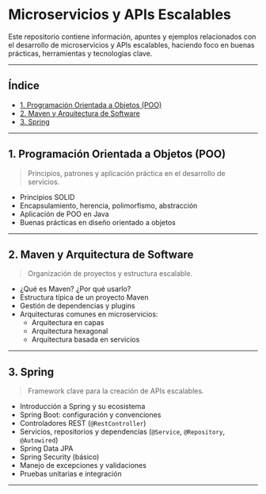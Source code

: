 # Microservicios y APIs Escalables

Este repositorio contiene información, apuntes y ejemplos relacionados con el desarrollo de microservicios y APIs escalables, haciendo foco en buenas prácticas, herramientas y tecnologías clave.

---

## Índice

- [1. Programación Orientada a Objetos (POO)](#1-programación-orientada-a-objetos-poo)
- [2. Maven y Arquitectura de Software](#2-maven-y-arquitectura-de-software)
- [3. Spring](#3-spring)

---

## 1. Programación Orientada a Objetos (POO)

> Principios, patrones y aplicación práctica en el desarrollo de servicios.

- Principios SOLID
- Encapsulamiento, herencia, polimorfismo, abstracción
- Aplicación de POO en Java
- Buenas prácticas en diseño orientado a objetos

---

## 2. Maven y Arquitectura de Software

> Organización de proyectos y estructura escalable.

- ¿Qué es Maven? ¿Por qué usarlo?
- Estructura típica de un proyecto Maven
- Gestión de dependencias y plugins
- Arquitecturas comunes en microservicios:
  - Arquitectura en capas
  - Arquitectura hexagonal
  - Arquitectura basada en servicios

---

## 3. Spring

> Framework clave para la creación de APIs escalables.

- Introducción a Spring y su ecosistema
- Spring Boot: configuración y convenciones
- Controladores REST (`@RestController`)
- Servicios, repositorios y dependencias (`@Service`, `@Repository`, `@Autowired`)
- Spring Data JPA
- Spring Security (básico)
- Manejo de excepciones y validaciones
- Pruebas unitarias e integración

---
